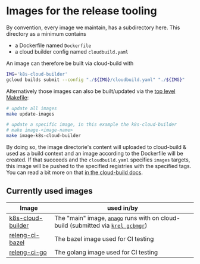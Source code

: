 # Images for the release tooling

By convention, every image we maintain, has a subdirectory here. This directory as a minimum contains
- a Dockerfile named `Dockerfile`
- a cloud builder config named `cloudbuild.yaml`

An image can therefore be built via cloud-build with
```sh
IMG='k8s-cloud-builder'
gcloud builds submit --config "./${IMG}/cloudbuild.yaml" "./${IMG}"
```

Alternatively those images can also be built/updated via the [top level Makefile](../Makefile):
```sh
# update all images
make update-images

# update a specific image, in this example the k8s-cloud-builder
# make image-<image-name>
make image-k8s-cloud-builder
```

By doing so, the image directorie's content will uploaded to cloud-build & used as a
build context and an image according to the Dockerfile will be created. If that
succeeds and the `cloudbuild.yaml` specifies `images` targets, this image will
be pushed to the specified registries with the specified tags. You can read a
bit more on that [in the cloud-build docs][gcb_images].


## Currently used images

| Image                                     | used in/by                                                                                           |
| ----------------------------------------- | ---------------------------------------------------------------------------------------------------- |
| [k8s-cloud-builder](./k8s-cloud-builder/) | The "main" image, [`anago`](../anago) runs with on cloud-build (submitted via [`krel gcbmgr`](../docs/krel)) |
| [releng-ci-bazel](./releng-ci-bazel)      | The bazel image used for CI testing                                                                  |
| [releng-ci-go](./releng-ci-go)            | The golang image used for CI testing                                                                 |

[gcb_images]: https://cloud.google.com/cloud-build/docs/configuring-builds/store-images-artifacts#storing_images_in
